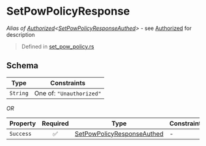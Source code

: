# SetPowPolicyResponse
*Alias of [Authorized](../../../auth/Authorized.md)\<[SetPowPolicyResponseAuthed](../../../routes/native/set_pow_policy/SetPowPolicyResponseAuthed.md)\>* - see [Authorized](../../../auth/Authorized.md) for description
> Defined in [set_pow_policy.rs](../../../../../interface/src/interface/routes/native/set_pow_policy.rs)

## Schema

| Type | Constraints |
| --- | --- |
| `String` | One of: `"Unauthorized"` |

*OR*

| Property | Required | Type | Constraints |
| --- | :---: | --- | --- |
| `Success` | ✅ | [SetPowPolicyResponseAuthed](../../../routes/native/set_pow_policy/SetPowPolicyResponseAuthed.md) |  -  |


